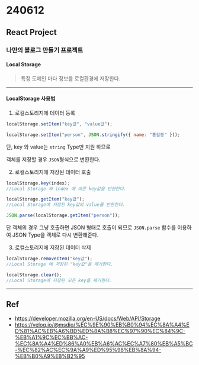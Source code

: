 # 240612

## React Project

### 나만의 블로그 만들기 프로젝트

#### Local Storage

> 특정 도메인 마다 정보를 로컬환경에 저장한다.

---

#### LocalStorage 사용법

1. 로컬스토리지에 데이터 등록

```js
localStorage.setItem("key값", "value값");
```

```js
localStorage.setItem("person", JSON.stringify({ name: "홍길동" }));
```

단, key 와 value는 `string` Type만 지원 하므로

객체를 저장할 경우 `JSON`형식으로 변환한다.

2. 로컬스토리지에 저장된 데이터 호출
```js
localStorage.key(index);
//Local Storage 의 index 에 따른 key값을 반환한다.
```
```js
localStorage.getItem("key값");
//Local Storage에 저장된 key값의 value를 반환한다.
```
```js
JSON.parse(localStorage.getItem("person"));
```
단 객체의 경우 그냥 호출하면 JSON 형태로 호출이 되므로 `JSON.parse` 함수를 이용하여 JSON Type을 객체로 다시 변환해준다.

3. 로컬스토리지에 저장된 데이터 삭제

```js
localStorage.removeItem("key값");
//Local Storage 에 저장된 "key값"을 제거한다.
```
```js
localStorage.clear();
//Local Storage에 저장된 모든 key를 제거한다.
```
---
##  Ref
- https://developer.mozilla.org/en-US/docs/Web/API/Storage
- https://velog.io/@msdio/%EC%9E%90%EB%B0%94%EC%8A%A4%ED%81%AC%EB%A6%BD%ED%8A%B8%EC%97%90%EC%84%9C-%EB%A1%9C%EC%BB%AC-%EC%8A%A4%ED%86%A0%EB%A6%AC%EC%A7%80%EB%A5%BC-%EC%82%AC%EC%9A%A9%ED%95%98%EB%8A%94-%EB%B0%A9%EB%B2%95

